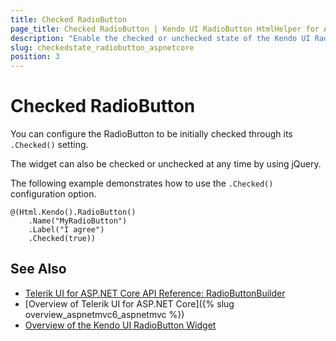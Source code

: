 ```yaml
---
title: Checked RadioButton
page_title: Checked RadioButton | Kendo UI RadioButton HtmlHelper for ASP.NET Core
description: "Enable the checked or unchecked state of the Kendo UI RadioButton for ASP.NET MVC."
slug: checkedstate_radiobutton_aspnetcore
position: 3
---
```


# Checked RadioButton

You can configure the RadioButton to be initially checked through its `.Checked()` setting.

The widget can also be checked or unchecked at any time by using jQuery.

The following example demonstrates how to use the `.Checked()` configuration option.

    @(Html.Kendo().RadioButton()
        .Name("MyRadioButton")
        .Label("I agree")
        .Checked(true))

## See Also

* [Telerik UI for ASP.NET Core API Reference: RadioButtonBuilder](https://docs.telerik.com/aspnet-core/api/Kendo.Mvc.UI.Fluent/RadioButtonBuilder)
* [Overview of Telerik UI for ASP.NET Core]({% slug overview_aspnetmvc6_aspnetmvc %})
* [Overview of the Kendo UI RadioButton Widget](http://docs.telerik.com/kendo-ui/styles-and-layout/appearance-styling#customize-checkboxes-and-radio-buttons)
